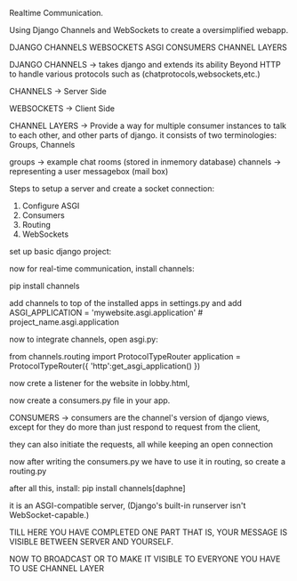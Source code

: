 Realtime Communication.

Using Django Channels and WebSockets to create a oversimplified webapp.

DJANGO CHANNELS
WEBSOCKETS
ASGI
CONSUMERS
CHANNEL LAYERS

DJANGO CHANNELS -> takes django and extends its ability Beyond HTTP to handle various protocols such as (chatprotocols,websockets,etc.)

CHANNELS -> Server Side

WEBSOCKETS -> Client Side

CHANNEL LAYERS -> Provide a way for multiple consumer instances to talk to each other, and other parts of django.
it consists of two terminologies:
Groups, Channels

groups -> example chat rooms (stored in inmemory database)
channels -> representing a user messagebox (mail box)



Steps to setup a server and create a socket connection:

1. Configure ASGI
2. Consumers
3. Routing 
4. WebSockets

set up basic django project:

now for real-time communication, install channels:

pip install channels

add channels to top of the installed apps in settings.py and add 
ASGI_APPLICATION = 'mywebsite.asgi.application' # project_name.asgi.application

now to integrate channels, open asgi.py:

from channels.routing import ProtocolTypeRouter
application = ProtocolTypeRouter({
    'http':get_asgi_application()
}) 


now crete a listener for the website in lobby.html,

now create a consumers.py file in your app.

CONSUMERS -> consumers are the channel's version of django views, except for they do more than just respond to request from the client,

they can also initiate the requests, all while keeping an open connection


now after writing the consumers.py we have to use it in routing, so create a routing.py

after all this, install:
pip install channels[daphne]

it is an ASGI-compatible server, (Django's built-in runserver isn't WebSocket-capable.)

TILL HERE YOU HAVE COMPLETED ONE PART THAT IS, YOUR MESSAGE IS VISIBLE BETWEEN SERVER AND YOURSELF.


NOW TO BROADCAST OR TO MAKE IT VISIBLE TO EVERYONE YOU HAVE TO USE CHANNEL LAYER

